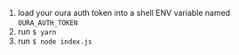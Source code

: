 1. load your oura auth token into a shell ENV variable named `OURA_AUTH_TOKEN`
2. run `$ yarn`
3. run `$ node index.js`